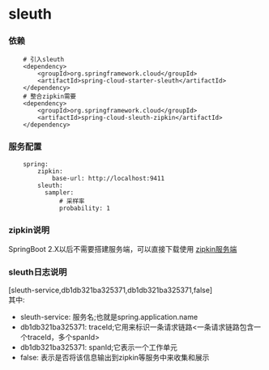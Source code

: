 # sleuth

### 依赖
        # 引入sleuth
        <dependency>
            <groupId>org.springframework.cloud</groupId>
            <artifactId>spring-cloud-starter-sleuth</artifactId>
        </dependency>
        # 整合zipkin需要
        <dependency>
            <groupId>org.springframework.cloud</groupId>
            <artifactId>spring-cloud-sleuth-zipkin</artifactId>
        </dependency>

### 服务配置
        spring:
            zipkin:
                base-url: http://localhost:9411
            sleuth:
              sampler:
                  # 采样率
                  probability: 1
                
### zipkin说明
        
SpringBoot 2.X以后不需要搭建服务端，可以直接下载使用
[zipkin服务端](https://repo1.maven.org/maven2/io/zipkin/java/zipkin-server/2.12.9/zipkin-server-2.12.9-exec.jar)

### sleuth日志说明

[sleuth-service,db1db321ba325371,db1db321ba325371,false]   
其中:
+ sleuth-service: 服务名;也就是spring.application.name
+ db1db321ba325371: traceId;它用来标识一条请求链路<一条请求链路包含一个traceId，多个spanId>
+ db1db321ba325371: spanId;它表示一个工作单元
+ false:    表示是否将该信息输出到zipkin等服务中来收集和展示
      